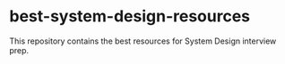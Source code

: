 # best-system-design-resources
This repository contains the best resources for System Design interview prep.
